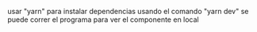 usar "yarn" para instalar dependencias
usando el comando "yarn dev" se puede correr el programa para ver el componente en local

